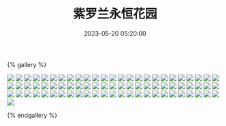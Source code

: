 ﻿---
title: 紫罗兰永恒花园
date: 2023-05-20 05:20:00
comments: false
---

{% gallery %}

![](https://fastly.jsdelivr.net/gh/1405720461/images@master/Violet_Evergarden/1.avif)
![](https://fastly.jsdelivr.net/gh/1405720461/images@master/Violet_Evergarden/2.avif)
![](https://fastly.jsdelivr.net/gh/1405720461/images@master/Violet_Evergarden/3.avif)
![](https://fastly.jsdelivr.net/gh/1405720461/images@master/Violet_Evergarden/4.avif)
![](https://fastly.jsdelivr.net/gh/1405720461/images@master/Violet_Evergarden/5.avif)
![](https://fastly.jsdelivr.net/gh/1405720461/images@master/Violet_Evergarden/6.avif)
![](https://fastly.jsdelivr.net/gh/1405720461/images@master/Violet_Evergarden/7.avif)
![](https://fastly.jsdelivr.net/gh/1405720461/images@master/Violet_Evergarden/8.avif)
![](https://fastly.jsdelivr.net/gh/1405720461/images@master/Violet_Evergarden/9.avif)
![](https://fastly.jsdelivr.net/gh/1405720461/images@master/Violet_Evergarden/10.avif)
![](https://fastly.jsdelivr.net/gh/1405720461/images@master/Violet_Evergarden/11.avif)
![](https://fastly.jsdelivr.net/gh/1405720461/images@master/Violet_Evergarden/12.avif)
![](https://fastly.jsdelivr.net/gh/1405720461/images@master/Violet_Evergarden/13.avif)
![](https://fastly.jsdelivr.net/gh/1405720461/images@master/Violet_Evergarden/14.avif)
![](https://fastly.jsdelivr.net/gh/1405720461/images@master/Violet_Evergarden/15.avif)
![](https://fastly.jsdelivr.net/gh/1405720461/images@master/Violet_Evergarden/16.avif)
![](https://fastly.jsdelivr.net/gh/1405720461/images@master/Violet_Evergarden/17.avif)
![](https://fastly.jsdelivr.net/gh/1405720461/images@master/Violet_Evergarden/18.avif)
![](https://fastly.jsdelivr.net/gh/1405720461/images@master/Violet_Evergarden/19.avif)
![](https://fastly.jsdelivr.net/gh/1405720461/images@master/Violet_Evergarden/20.avif)
![](https://fastly.jsdelivr.net/gh/1405720461/images@master/Violet_Evergarden/21.avif)
![](https://fastly.jsdelivr.net/gh/1405720461/images@master/Violet_Evergarden/22.avif)
![](https://fastly.jsdelivr.net/gh/1405720461/images@master/Violet_Evergarden/23.avif)
![](https://fastly.jsdelivr.net/gh/1405720461/images@master/Violet_Evergarden/24.avif)
![](https://fastly.jsdelivr.net/gh/1405720461/images@master/Violet_Evergarden/25.avif)
![](https://fastly.jsdelivr.net/gh/1405720461/images@master/Violet_Evergarden/26.avif)
![](https://fastly.jsdelivr.net/gh/1405720461/images@master/Violet_Evergarden/27.avif)
![](https://fastly.jsdelivr.net/gh/1405720461/images@master/Violet_Evergarden/28.avif)
![](https://fastly.jsdelivr.net/gh/1405720461/images@master/Violet_Evergarden/29.avif)
![](https://fastly.jsdelivr.net/gh/1405720461/images@master/Violet_Evergarden/30.avif)
![](https://fastly.jsdelivr.net/gh/1405720461/images@master/Violet_Evergarden/31.avif)
![](https://fastly.jsdelivr.net/gh/1405720461/images@master/Violet_Evergarden/32.avif)
![](https://fastly.jsdelivr.net/gh/1405720461/images@master/Violet_Evergarden/33.avif)
![](https://fastly.jsdelivr.net/gh/1405720461/images@master/Violet_Evergarden/34.avif)
![](https://fastly.jsdelivr.net/gh/1405720461/images@master/Violet_Evergarden/35.avif)
![](https://fastly.jsdelivr.net/gh/1405720461/images@master/Violet_Evergarden/36.avif)
![](https://fastly.jsdelivr.net/gh/1405720461/images@master/Violet_Evergarden/37.avif)
![](https://fastly.jsdelivr.net/gh/1405720461/images@master/Violet_Evergarden/38.avif)
![](https://fastly.jsdelivr.net/gh/1405720461/images@master/Violet_Evergarden/39.avif)
![](https://fastly.jsdelivr.net/gh/1405720461/images@master/Violet_Evergarden/40.avif)
![](https://fastly.jsdelivr.net/gh/1405720461/images@master/Violet_Evergarden/41.avif)
![](https://fastly.jsdelivr.net/gh/1405720461/images@master/Violet_Evergarden/42.avif)
![](https://fastly.jsdelivr.net/gh/1405720461/images@master/Violet_Evergarden/43.avif)
![](https://fastly.jsdelivr.net/gh/1405720461/images@master/Violet_Evergarden/44.avif)
![](https://fastly.jsdelivr.net/gh/1405720461/images@master/Violet_Evergarden/45.avif)
![](https://fastly.jsdelivr.net/gh/1405720461/images@master/Violet_Evergarden/46.avif)
![](https://fastly.jsdelivr.net/gh/1405720461/images@master/Violet_Evergarden/47.avif)
![](https://fastly.jsdelivr.net/gh/1405720461/images@master/Violet_Evergarden/48.avif)
![](https://fastly.jsdelivr.net/gh/1405720461/images@master/Violet_Evergarden/49.avif)
![](https://fastly.jsdelivr.net/gh/1405720461/images@master/Violet_Evergarden/50.avif)
![](https://fastly.jsdelivr.net/gh/1405720461/images@master/Violet_Evergarden/51.avif)
![](https://fastly.jsdelivr.net/gh/1405720461/images@master/Violet_Evergarden/52.avif)
![](https://fastly.jsdelivr.net/gh/1405720461/images@master/Violet_Evergarden/53.avif)
![](https://fastly.jsdelivr.net/gh/1405720461/images@master/Violet_Evergarden/54.avif)
![](https://fastly.jsdelivr.net/gh/1405720461/images@master/Violet_Evergarden/55.avif)
![](https://fastly.jsdelivr.net/gh/1405720461/images@master/Violet_Evergarden/56.avif)
![](https://fastly.jsdelivr.net/gh/1405720461/images@master/Violet_Evergarden/57.avif)
![](https://fastly.jsdelivr.net/gh/1405720461/images@master/Violet_Evergarden/58.avif)
![](https://fastly.jsdelivr.net/gh/1405720461/images@master/Violet_Evergarden/59.avif)
![](https://fastly.jsdelivr.net/gh/1405720461/images@master/Violet_Evergarden/60.avif)
![](https://fastly.jsdelivr.net/gh/1405720461/images@master/Violet_Evergarden/61.avif)
![](https://fastly.jsdelivr.net/gh/1405720461/images@master/Violet_Evergarden/62.avif)
![](https://fastly.jsdelivr.net/gh/1405720461/images@master/Violet_Evergarden/63.avif)
![](https://fastly.jsdelivr.net/gh/1405720461/images@master/Violet_Evergarden/64.avif)
![](https://fastly.jsdelivr.net/gh/1405720461/images@master/Violet_Evergarden/65.avif)
![](https://fastly.jsdelivr.net/gh/1405720461/images@master/Violet_Evergarden/66.avif)
![](https://fastly.jsdelivr.net/gh/1405720461/images@master/Violet_Evergarden/67.avif)
![](https://fastly.jsdelivr.net/gh/1405720461/images@master/Violet_Evergarden/68.avif)
![](https://fastly.jsdelivr.net/gh/1405720461/images@master/Violet_Evergarden/69.avif)
![](https://fastly.jsdelivr.net/gh/1405720461/images@master/Violet_Evergarden/70.avif)
![](https://fastly.jsdelivr.net/gh/1405720461/images@master/Violet_Evergarden/71.avif)
![](https://fastly.jsdelivr.net/gh/1405720461/images@master/Violet_Evergarden/72.avif)
![](https://fastly.jsdelivr.net/gh/1405720461/images@master/Violet_Evergarden/73.avif)
![](https://fastly.jsdelivr.net/gh/1405720461/images@master/Violet_Evergarden/74.avif)
![](https://fastly.jsdelivr.net/gh/1405720461/images@master/Violet_Evergarden/75.avif)
![](https://fastly.jsdelivr.net/gh/1405720461/images@master/Violet_Evergarden/76.avif)

{% endgallery %}
